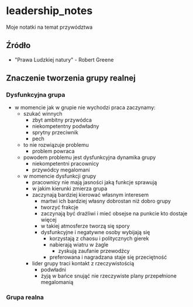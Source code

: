 # leadership_notes
Moje notatki na temat przywództwa

## Źródło

-   "Prawa Ludzkiej natury" - Robert Greene

## Znaczenie tworzenia grupy realnej

### Dysfunkcyjna grupa

-   w momencie jak w grupie nie wychodzi praca zaczynamy:
    -   szukać winnych
        -   zbyt ambitny przywódca
        -   niekompetentny podwładny
        -   sprytny przeciwnik
        -   pech
    -   to nie rozwiązuje problemu
        -   problem powraca
    -   powodem problemu jest dysfunkcyjna dynamika grupy
        -   niekompetentni pracownicy
        -   przywódcy megalomani
    -   w momencie dysfunkcji grupy
        -   pracownicy nie mają jasności jaką funkcje sprawują
        -   w jakim kierunki zmierza grupa
        -   zaczynają bardziej kierować własnym interesem
            -   martwi ich bardziej własny dobrostan niż dobro grupy
            -   tworzyć frakcje 
            -   zaczynają być drażliwi i mieć obsejse na punkcie kto dostaje więcej
            -   w takiej atmosferze tworzą się spory
            -   dysfunkcyjne i negatywne osoby wybijają się
                -   korzystają z chaosu i politycznych gierek
                -   nabierają wiatru w żagle
                    -   zyskują zaufanie przewodźcy
                -   preferowana i nagradzana staje się przeciętność
        - lider grupy traci kontakt z rzeczywistością
            -   podwładni
            -   żyją w bańce snująć nie rzeczywiste plany przepełnione megalomanią

### Grupa realna
            